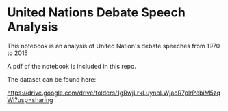 # United Nations Debate Speech Analysis


This notebook is an analysis of United Nation's debate speeches from 1970 to 2015

A pdf of the notebook is included in this repo.

The dataset can be found here:

https://drive.google.com/drive/folders/1gRwjLrkLuynoLWjaoR7plrPebiM5zqWi?usp=sharing
